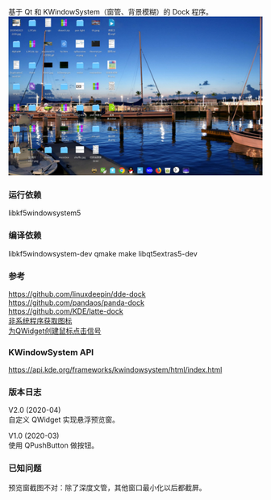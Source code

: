 基于 Qt 和 KWindowSystem（窗管、背景模糊）的 Dock 程序。  
![alt](preview.png)
### 运行依赖
libkf5windowsystem5

### 编译依赖
libkf5windowsystem-dev qmake make libqt5extras5-dev

### 参考
https://github.com/linuxdeepin/dde-dock  
https://github.com/pandaos/panda-dock  
https://github.com/KDE/latte-dock  
[非系统程序获取图标](https://github.com/linuxdeepin/deepin-system-monitor/blob/117a3b90cb02ecca4990f2136400147c59801dc5/src/utils.cpp#L379)  
[为QWidget创建鼠标点击信号](https://blog.csdn.net/l285345042/article/details/8161320)

### KWindowSystem API
https://api.kde.org/frameworks/kwindowsystem/html/index.html

### 版本日志
V2.0 (2020-04)  
自定义 QWidget 实现悬浮预览窗。  

V1.0 (2020-03)  
使用 QPushButton 做按钮。

### 已知问题
预览窗截图不对：除了深度文管，其他窗口最小化以后都截屏。